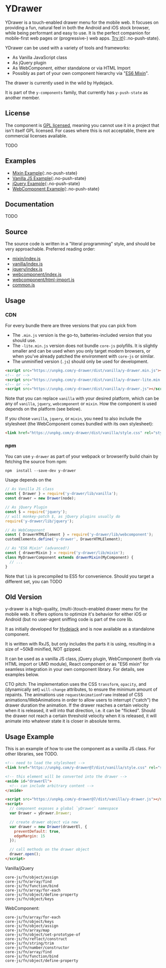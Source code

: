 # YDrawer

YDrawer is a touch-enabled drawer menu for the mobile web.
It focuses on providing a fun, natural feel in both the Android and iOS stock browser,
while being performant and easy to use.
It is the perfect companion for mobile-first web pages or (progressive-) web apps.
[Try it!](example/mixin/){:.no-push-state}.

YDrawer can be used with a variety of tools and frameworks:
* As Vanilla JavaScript class
* As jQuery plugin
* As WebComponent, either standalone or via HTML Import
* Possibly as part of your own component hierarchy via "[ES6 Mixin][1]".


The drawer is currently used in the wild by Hydejack.

It is part of the `y-components` family, that currently has `y-push-state` as another member.

## License
The component is [GPL licensed](LICENSE.md), meaning you cannot use it in a project that isn't itself GPL licensed. For cases where this is not acceptable, there are commercial licenses available.

TODO

## Examples
* [Mixin Example](example/mixin/){:.no-push-state}
* [Vanilla JS Example](example/vanilla/){:.no-push-state}
* [jQuery Example](example/jquery/){:.no-push-state}
* [WebComponent Example](example/webcomponent/){:.no-push-state}

## Documentation

TODO

## Source
The source code is written in a "literal programming" style, and should be very approachable.
Preferred reading order:

* [mixin/index.js](doc/src/mixin/index.md)
* [vanilla/index.js](doc/src/vanilla/index.md)
* [jquery/index.js](doc/src/jquery/index.md)
* [webcomponent/index.js](doc/src/webcomponent/index.md)
* [webcomponent/html-import.js](doc/src/webcomponent/html-import.md)
* [common.js](doc/src/common.md)


## Usage
### CDN
For every bundle there are three versions that you can pick from
* The `.min.js` version is the go-to, batteries-included version that you should use.
* The `-lite.min.js` version does not bundle `core-js` polyfills.
  It is slightly smaller and can be used when you only target modern browsers, or when you've already patched the environment with `core-js` or similar.
* The unminified version (`.js`) should only be used for development.

~~~html
<script src="https://unpkg.com/y-drawer/dist/vanilla/y-drawer.min.js"></script>
<!-- or -->
<script src="https://unpkg.com/y-drawer/dist/vanilla/y-drawer-lite.min.js"></script>
<!-- or -->
<script src="https://unpkg.com/y-drawer/dist/vanilla/y-drawer.js"></script>
~~~

Note that you can replace `vanilla` with your desired platform, which can be any of `vanilla`, `jquery`, `webcomponent` or `mixin`. How the component is used depends on the platform (see below).

If you chose `vanilla`, `jquery`, or `mixin`, you need to also include the stylesheet (the WebComponent comes bundled with its own stylesheet):

~~~html
<link href="https://unpkg.com/y-drawer/dist/vanilla/style.css" rel="stylesheet" type="text/css">
~~~

<!-- #### Vanilla JS
The vanilla JS class is defined within the global `yDrawer` namespace and is called `Drawer`:

~~~html
<link href="https://unpkg.com/y-drawer/dist/vanilla/style.css" rel="stylesheet" type="text/css">
<script src="https://unpkg.com/y-drawer/dist/vanilla/y-drawer.min.js"></script>
<script>
  var Drawer = yDrawer.Drawer;
  var drawer = new Drawer(document.getElementById('drawerEl'));
</script>
~~~

#### jQuery
As is typical for jQuery plugins, it will patch the existing jQuery instance,
so you only need to call `drawer` on your target element.

~~~html
<link href="https://unpkg.com/y-drawer/dist/jquery/style.css" rel="stylesheet" type="text/css">
<script src="https://unpkg.com/jquery@3"></script>
<script src="https://unpkg.com/y-drawer/dist/jquery/y-drawer.min.js"></script>
<script>
  $('#drawerEl').drawer();
</script>
~~~ -->

### npm
You can use `y-drawer` as part of your webpack or browserify build chain by fetching the source from npm:

    npm  install --save-dev y-drawer

Usage depends on the

~~~js
// As Vanilla JS class
const { Drawer } = require('y-drawer/lib/vanilla');
const drawer = new Drawer(node);

// As jQuery Plugin
const $ = require('jquery');
// will monkey-patch $, as jQuery plugins usually do
require('y-drawer/lib/jquery');

// As WebComponent
const { DrawerHTMLElement } = require('y-drawer/lib/webcomponent');
customElements.define('y-drawer', DrawerHTMLElement);

// As "ES6 Mixin" (advanced!)
const { drawerMixin } = require('y-drawer/lib/mixin');
class MyDrawerComponent extends drawerMixin(MyComponent) {
  // ...
}
~~~

Note that `lib` is precompiled to ES5 for convenience.
Should you target a different set, you can TODO

## Old Version
y-drawer is a high-quality, (multi-)touch-enabled drawer menu for the mobile web.
It offers options to optimize it's behavior for either iOS or Android
(but no user-agent sniffing code is part of the core lib.

It as initially developed for [Hydejack](https://qwtel.com/hydejack/)
and is now available as a standalone component.

It is written with RxJS, but only includes the parts it is using, resulting in a size of ~50kB minified,
NOT gzipped.

It can be used as a vanilla JS class, jQuery plugin, WebComponent (both via HTML import or UMD module),
React component or as "ES6 mixin" for seamless integration in your own component library.
For details, see examples below.

CTO pitch:
The implementation uses the CSS `transform`, `opacity`, and (dynamically set) `will-change` attributes,
to ensure the minimum amount of repaints.
The animations use `requestAnimationFrame` instead of CSS animations/WebAnimations
in order to allow users to interrupt ("catch") the drawer duration the animation.
If the drawer reaches a certain velocity when it is released, it will into that direction,
i.e. it can be "flicked".
Should the drawer not reach a certain threshold velocity when it is released,
it will animate into whatever state it is closer in absolute terms.

## Usage Example
This is an example of how to use the component as a vanilla JS class.
For other libraries, see TODO.

~~~html
<!-- need to load the stylesheet -->
<link href="https://unpkg.com/y-drawer@7/dist/vanilla/style.css" rel="stylesheet" type="text/css">

<!-- this element will be converted into the drawer -->
<aside id="drawerEl">
  <!-- can include arbitrary content -->
</aside>

<script src="https://unpkg.com/y-drawer@7/dist/vanilla/y-drawer.js"></script>
<script>
  // component exposes a global `yDrawer` namespace
  var Drawer = yDrawer.Drawer;

  // create drawer object via new
  var drawer = new Drawer(drawerEl, {
    preventDefault: true,
    edgeMargin: 15
  });

  // call methods on the drawer object
  drawer.open();
</script>
~~~


Vanilla/jQuery
~~~
core-js/fn/object/assign
core-js/fn/array/find
core-js/fn/function/bind
core-js/fn/array/for-each
core-js/fn/object/define-property
core-js/fn/object/keys
~~~

WebComponent:
~~~
core-js/fn/array/for-each
core-js/fn/object/keys
core-js/fn/object/assign
core-js/fn/array/map
core-js/fn/object/set-prototype-of
core-js/fn/reflect/construct
core-js/fn/string/trim
core-js/fn/number/constructor
core-js/fn/array/find
core-js/fn/function/bind
core-js/fn/object/define-property
~~~

[1]: http://justinfagnani.com/2015/12/21/real-mixins-with-javascript-classes/
